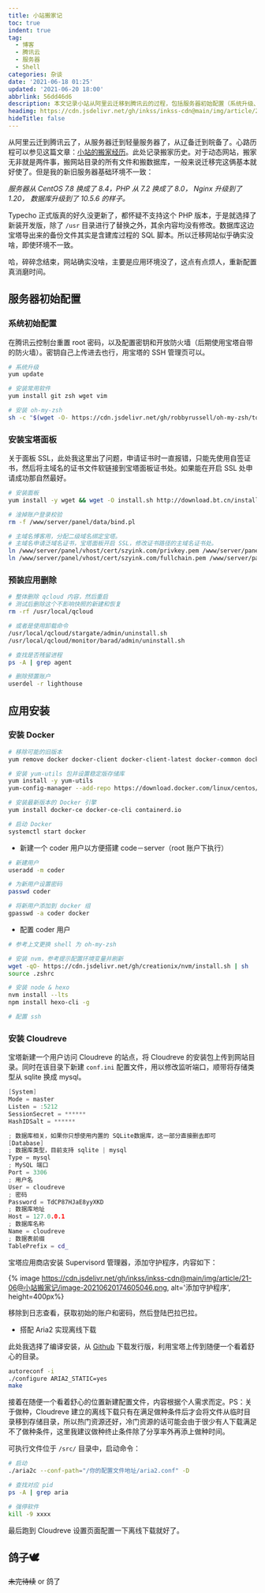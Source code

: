 ```yaml
---
title: 小站搬家记
toc: true
indent: true
tag:
  - 博客
  - 腾讯云
  - 服务器
  - Shell
categories: 杂谈
date: '2021-06-18 01:25'
updated: '2021-06-20 18:00'
abbrlink: 56dd46d6
description: 本文记录小站从阿里云迁移到腾讯云的过程，包括服务器初始配置（系统升级、软件安装等）、宝塔面板安装与配置、预装应用删除，以及 Docker、Cloudreve、Aria2 等应用的安装配置，涉及环境变更及迁移操作。
headimg: https://cdn.jsdelivr.net/gh/inkss/inkss-cdn@main/img/article/21-06@小站搬家记/main.png
hideTitle: false
---
```


从阿里云迁到腾讯云了，从服务器迁到轻量服务器了，从辽备迁到皖备了。心路历程可以参见这篇文章：[小站的搬家经历](https://szyink.com/archives/702/)。此处记录搬家历史。对于动态网站，搬家无非就是两件事，搬网站目录的所有文件和搬数据库，一般来说迁移完这俩基本就好使了。但是我的新旧服务器基础环境不一致：

*服务器从 CentOS 7.8 换成了 8.4，PHP 从 7.2 换成了 8.0， Nginx 升级到了 1.20， 数据库升级到了 10.5.6 的样子。*

Typecho 正式版真的好久没更新了，都怀疑不支持这个 PHP 版本，于是就选择了新装开发版，除了 `/usr` 目录进行了替换之外，其余内容均没有修改。数据库这边宝塔导出来的备份文件其实是含建库过程的 SQL 脚本。所以迁移网站似乎确实没啥，即使环境不一致。

哈，碎碎念结束，网站确实没啥，主要是应用环境没了，这点有点烦人，重新配置真消磨时间。

## 服务器初始配置

### 系统初始配置

在腾讯云控制台重置 root 密码，以及配置密钥和开放防火墙（后期使用宝塔自带的防火墙）。密钥自己上传进去也行，用宝塔的 SSH 管理页可以。

```sh 系统初始化
# 系统升级
yum update

# 安装常用软件
yum install git zsh wget vim

# 安装 oh-my-zsh
sh -c "$(wget -O- https://cdn.jsdelivr.net/gh/robbyrussell/oh-my-zsh/tools/install.sh)"
```

### 安装宝塔面板

关于面板 SSL，此处我这里出了问题，申请证书时一直报错，只能先使用自签证书，然后将主域名的证书文件软链接到宝塔面板证书处。如果能在开启 SSL 处申请成功那自然最好。

```sh 雷峰塔中有白蛇
# 安装面板
yum install -y wget && wget -O install.sh http://download.bt.cn/install/install_6.0.sh && sh install.sh

# 淦掉账户登录校验
rm -f /www/server/panel/data/bind.pl

# 主域名博客用，分配二级域名绑定宝塔。
# 主域名申请泛域名证书，宝塔面板开启 SSL，修改证书路径的主域名证书处。
ln /www/server/panel/vhost/cert/szyink.com/privkey.pem /www/server/panel/ssl/privateKey.pem
ln /www/server/panel/vhost/cert/szyink.com/fullchain.pem /www/server/panel/ssl/certificate.pem
```

### 预装应用删除

```sh 干翻监控
# 整体删除 qcloud 内容，然后重启
# 测试后删除这个不影响快照的新建和恢复
rm -rf /usr/local/qcloud

# 或者是使用卸载命令
/usr/local/qcloud/stargate/admin/uninstall.sh
/usr/local/qcloud/monitor/barad/admin/uninstall.sh

# 查找是否残留进程
ps -A | grep agent

# 删除预置账户
userdel -r lighthouse
```

## 应用安装

### 安装 Docker

```sh 文档地址：https://docs.docker.com/engine/install/centos/
# 移除可能的旧版本
yum remove docker docker-client docker-client-latest docker-common docker-latest docker-latest-logrotate docker-logrotate docker-engine

# 安装 yum-utils 包并设置稳定版存储库
yum install -y yum-utils
yum-config-manager --add-repo https://download.docker.com/linux/centos/docker-ce.repo

# 安装最新版本的 Docker 引擎
yum install docker-ce docker-ce-cli containerd.io

# 启动 Docker
systemctl start docker
```

- 新建一个 coder 用户以方便搭建 code－server（root 账户下执行）

```sh coder 用户
# 新建用户
useradd -m coder

# 为新用户设置密码
passwd coder

# 将新用户添加到 docker 组
gpasswd -a coder docker
```

- 配置 coder 用户

```sh 在 coder 用户中执行（docker）
# 参考上文更换 shell 为 oh-my-zsh

# 安装 nvm，参考提示配置环境变量并刷新
wget -qO- https://cdn.jsdelivr.net/gh/creationix/nvm/install.sh | sh
source .zshrc

# 安装 node & hexo
nvm install --lts
npm install hexo-cli -g

# 配置 ssh
```

### 安装 Cloudreve

宝塔新建一个用户访问 Cloudreve 的站点，将 Cloudreve 的安装包上传到网站目录。同时在该目录下新建 `conf.ini` 配置文件，用以修改监听端口，顺带将存储类型从 sqlite 换成 mysql。

```inl 配置文件地址：https://docs.cloudreve.org/getting-started/config
[System]
Mode = master
Listen = :5212
SessionSecret = ******
HashIDSalt = ******

; 数据库相关，如果你只想使用内置的 SQLite数据库，这一部分直接删去即可
[Database]
; 数据库类型，目前支持 sqlite | mysql
Type = mysql
; MySQL 端口
Port = 3306
; 用户名
User = cloudreve
; 密码
Password = TdCP87HJaE8yyXKD
; 数据库地址
Host = 127.0.0.1
; 数据库名称
Name = cloudreve
; 数据表前缀
TablePrefix = cd_

```

宝塔应用商店安装 Supervisord 管理器，添加守护程序，内容如下：

{% image https://cdn.jsdelivr.net/gh/inkss/inkss-cdn@main/img/article/21-06@小站搬家记/image-20210620174605046.png, alt='添加守护程序', height=400px%}

移除到日志查看，获取初始的账户和密码，然后登陆巴拉巴拉。

- 搭配 Aria2 实现离线下载

此处我选择了编译安装，从 [Github](https://github.com/aria2/aria2/releases) 下载发行版，利用宝塔上传到随便一个看着舒心的目录。

```sh 参考 readme.md 文件内容进行编译安装
autoreconf -i
./configure ARIA2_STATIC=yes
make
```

接着在随便一个看着舒心的位置新建配置文件，内容根据个人需求而定。PS：关于做种，Cloudreve 建立的离线下载只有在满足做种条件后才会将文件从临时目录移到存储目录，所以热门资源还好，冷门资源的话可能会由于很少有人下载满足不了做种条件，这里我建议做种终止条件除了分享率外再添上做种时间。

可执行文件位于 `/src/` 目录中，启动命令：

```sh aria2c
# 启动
./aria2c --conf-path="/你的配置文件地址/aria2.conf" -D

# 查找对应 pid 
ps -A | grep aria

# 强停软件
kill -9 xxxx
```

最后跑到 Cloudreve 设置页面配置一下离线下载就好了。

## 鸽子🕊

~~未完待续~~ or 鸽了
